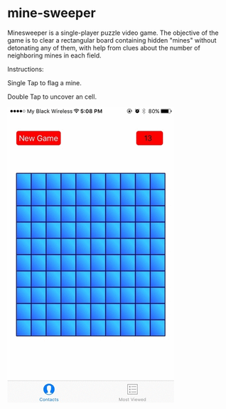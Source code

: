# mine-sweeper
Minesweeper is a single-player puzzle video game. The objective of the game is to clear a rectangular board containing hidden "mines" without detonating any of them, with help from clues about the number of neighboring mines in each field.

Instructions:

Single Tap to flag a mine.

Double Tap to uncover an cell.

![alt tag](https://github.com/irfanlone/mine-sweeper/blob/master/MAPMineSweeper/MAPMineSweeper/demo_gif.gif)



